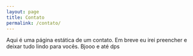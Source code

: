```yaml
---
layout: page
title: Contato
permalink: /contato/
---
```


Aqui é uma página estática de um contato. Em breve eu irei preencher e deixar tudo lindo para vocês. Bjooo e até dps